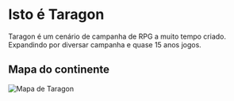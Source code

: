 # Isto é Taragon
Taragon é um cenário de campanha de RPG a muito tempo criado. Expandindo por diversar campanha e quase 15 anos jogos.

## Mapa do continente
![Mapa de Taragon](Mapa.png)
